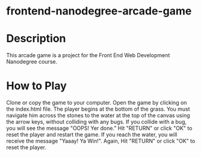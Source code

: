 frontend-nanodegree-arcade-game
===============================

#  Description
This arcade game is a project for the Front End Web Development Nanodegree course.

# How to Play
Clone or copy the game to your computer.  Open the game by clicking on the index.html file.  The player begins at the bottom of the grass.  You must navigate him across the stones to the water at the top of the canvas using the arrow keys, without colliding with any bugs.  If you collide with a bug, you will see the message "OOPS!  Yer done."  Hit "RETURN" or click "OK" to reset the player and restart the game.  If you reach the water, you will receive the message "Yaaay!  Ya Win!".  Again, Hit "RETURN" or click "OK" to reset the player. 